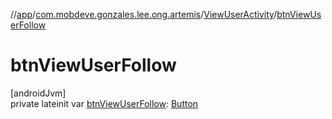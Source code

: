 //[app](../../../index.md)/[com.mobdeve.gonzales.lee.ong.artemis](../index.md)/[ViewUserActivity](index.md)/[btnViewUserFollow](btn-view-user-follow.md)

# btnViewUserFollow

[androidJvm]\
private lateinit var [btnViewUserFollow](btn-view-user-follow.md): [Button](https://developer.android.com/reference/kotlin/android/widget/Button.html)
